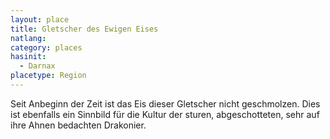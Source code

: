 ```yaml
---
layout: place
title: Gletscher des Ewigen Eises
natlang:
category: places
hasinit:
  - Darnax
placetype: Region
---
```


Seit Anbeginn der Zeit ist das Eis dieser Gletscher nicht geschmolzen. Dies ist ebenfalls ein Sinnbild für die Kultur
der sturen, abgeschotteten, sehr auf ihre Ahnen bedachten Drakonier.